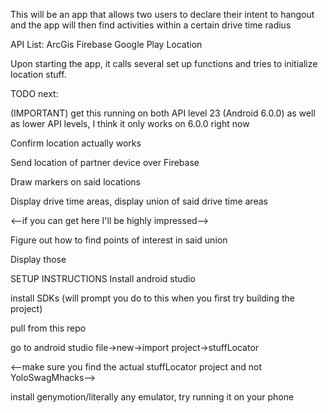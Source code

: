 This will be an app that allows two users to declare their intent to hangout and the app will then find activities within a certain drive time radius

API List:
ArcGis
Firebase
Google Play Location

Upon starting the app, it calls several set up functions and tries to initialize location stuff.



TODO next: 

(IMPORTANT) get this running on both API level 23 (Android 6.0.0) as well as lower API levels, I think it only works on 6.0.0 right now

Confirm location actually works

Send location of partner device over Firebase

Draw markers on said locations

Display drive time areas, display union of said drive time areas

<--if you can get here I'll be highly impressed-->

Figure out how to find points of interest in said union

Display those




SETUP INSTRUCTIONS
Install android studio

install SDKs (will prompt you do to this when you first try building the project)

pull from this repo

go to android studio file->new->import project->stuffLocator

<--make sure you find the actual stuffLocator project and not YoloSwagMhacks-->

install genymotion/literally any emulator, try running it on your phone



